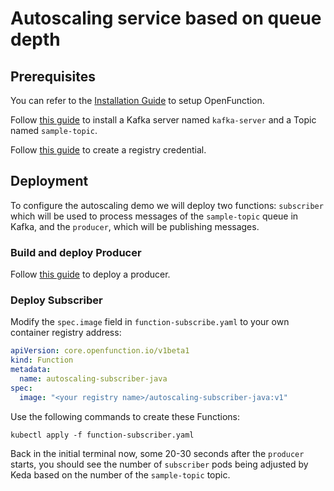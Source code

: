 # Autoscaling service based on queue depth

## Prerequisites

You can refer to the [Installation Guide](https://openfunction.dev/docs/getting-started/installation/) to setup OpenFunction.

Follow [this guide](../../../../Prerequisites.md#kafka) to install a Kafka server named `kafka-server` and a Topic named `sample-topic`.

Follow [this guide](../../../../Prerequisites.md#registry-credential) to create a registry credential.

## Deployment

To configure the autoscaling demo we will deploy two functions: `subscriber` which will be used to process messages of the `sample-topic` queue in Kafka, and the `producer`, which will be publishing messages.

### Build and deploy Producer

Follow [this guide](../../pubsub/README.md#Build-and-deploy-Producer) to deploy a producer.

### Deploy Subscriber

Modify the ``spec.image`` field in `function-subscribe.yaml` to your own container registry address:

```yaml
apiVersion: core.openfunction.io/v1beta1
kind: Function
metadata:
  name: autoscaling-subscriber-java
spec:
  image: "<your registry name>/autoscaling-subscriber-java:v1"
```

Use the following commands to create these Functions:

```shell
kubectl apply -f function-subscriber.yaml
```

Back in the initial terminal now, some 20-30 seconds after the `producer` starts, you should see the number of `subscriber` pods being adjusted by Keda based on the number of the `sample-topic` topic.

